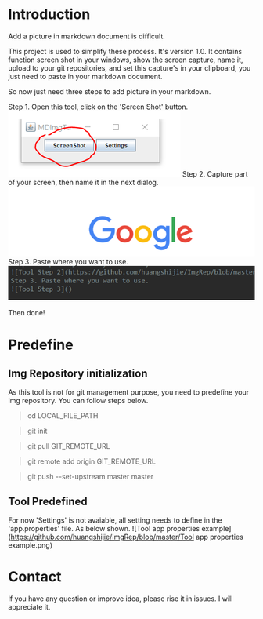 # Introduction
Add a picture in markdown document is difficult.

This project is used to simplify these process.
It's version 1.0. It contains function screen shot in your windows, show the screen capture, name it, upload to your git repositories, and set this capture's in your clipboard, you just need to paste in your markdown document.

So now just need three steps to add picture in your markdown.

Step 1. Open this tool, click on the 'Screen Shot' button. 
![Step 1](https://github.com/huangshijie/ImgRep/blob/master/Step%201.png)
Step 2. Capture part of your screen, then name it in the next dialog.
![Tool Step 2](https://github.com/huangshijie/ImgRep/blob/master/Tool%20Step%202.png)
Step 3. Paste where you want to use.
![Tool Step 3](https://github.com/huangshijie/ImgRep/blob/master/Tool%20Step%203.png)

Then done!

# Predefine
## Img Repository initialization
As this tool is not for git management purpose, you need to predefine your img repository.
You can follow steps below.

> cd LOCAL_FILE_PATH

> git init

> git pull GIT_REMOTE_URL

> git remote add origin GIT_REMOTE_URL

> git push --set-upstream master master

## Tool Predefined
For now 'Settings' is not avaiable, all setting needs to define in the 'app.properties' file.
As below shown.
![Tool app properties example](https://github.com/huangshijie/ImgRep/blob/master/Tool app properties example.png)

# Contact
If you have any question or improve idea, please rise it in issues.
I will appreciate it.



